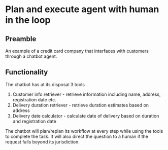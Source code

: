 # Plan and execute agent with human in the loop

## Preamble

An example of a credit card company that interfaces with customers through a chatbot agent.

## Functionality

The chatbot has at its disposal 3 tools

1. Customer info retriever - retrieve information including name, address, registration date etc.
2. Delivery duration retriever  - retrieve duration estimates based on address
3. Delivery date calculator - calculate date of delivery based on duration and registration date

The chatbot will plan/replan its workflow at every step while using the tools to complete the task. It will also direct the question to a human if the request falls beyond its jurisdiction.
